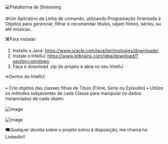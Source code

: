 💻Plataforma de Streaming

⚙️Um Aplicativo de Linha de comando, utilizando Programação Orientada à Objetos para gerenciar, filtrar e recomendar titulos, sejam filmes, séries, ou até músicas.

🛠️Para instalar:

  1. Installe o Java: https://www.oracle.com/java/technologies/downloads/
  2. Instale o IntelliJ: https://www.jetbrains.com/idea/download/?section=windows
  3. Faça o download .zip do projeto e abra no seu IntelliJ

☕Dentro do IntelliJ:

  • Crie objetos das classes filhas de Titulo (Filme, Serie ou Episodio)
  • Utilize os métodos subjacentes de cada Classe para manipular os dados instanciados de cada objeto <br> <br>
  ![image](https://github.com/user-attachments/assets/ef652810-abde-4f4a-aa07-7c6b64f13300) <br> <br>
  ![image](https://github.com/user-attachments/assets/75f191fb-5572-434d-9457-487e9cbf9f83)


🗨️Qualquer dúvida sobre o projeto estou à disposição, me chama no LinkedIn!!
